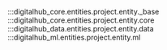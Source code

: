 :::digitalhub_core.entities.project.entity._base
:::digitalhub_core.entities.project.entity.core
:::digitalhub_data.entities.project.entity.data
:::digitalhub_ml.entities.project.entity.ml
